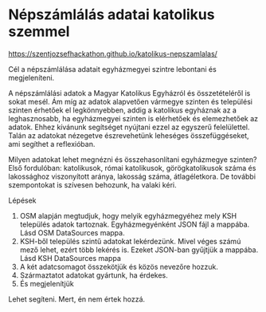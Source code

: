 # Népszámlálás adatai katolikus szemmel

https://szentjozsefhackathon.github.io/katolikus-nepszamlalas/

Cél a népszámlálása adatait egyházmegyei szintre lebontani és megjeleníteni.

A népszámlálási adatok a Magyar Katolikus Egyházról és összetételéről is sokat mesél. Ám míg az adatok alapvetően vármegye szinten és települési szinten érhetőek el legkönnyebben, addig a katolikus egyháznak az a leghasznosabb, ha egyházmegyei szinten is elérhetőek és elemezhetőek az adatok. Ehhez kívánunk segítséget nyújtani ezzel az egyszerű felelülettel. Talán az adatokat nézegetve észrevehetünk leheséges összefüggéseket, ami segíthet a reflexióban.

Milyen adatokat lehet megnézni és összehasonlítani egyházmegye szinten? Első fordulóban: katolikusok, római katolikusok, görögkatolikusok száma és lakossághoz viszonyított aránya, lakosság száma, átlagéletkora. De további szempontokat is szívesen behozunk, ha valaki kéri. 

Lépések
1) OSM alapján megtudjuk, hogy melyik egyházmegyéhez mely KSH település adatok tartoznak. Egyházmegyénként JSON fájl a mappába. Lásd OSM DataSources mappa.
2) KSH-ből település szintű adatokat lekérdezünk. Mivel véges számú mező lehet, ezért több lekérés is. Ezeket JSON-ban gyűjtjük a mappába. Lásd KSH DataSources mappa
3) A két adatcsomagot összekötjük és közös nevezőre hozzuk.
4) Származtatot adatokat gyártunk, ha érdekes.
5) És megjelenítjük

Lehet segíteni. Mert, én nem értek hozzá.
